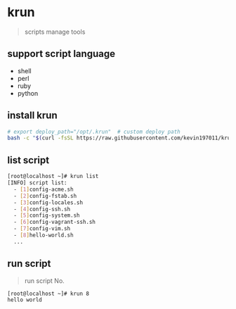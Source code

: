 # krun

> scripts manage tools

## support script language

- shell
- perl
- ruby
- python

## install krun

```bash
# export deploy_path="/opt/.krun"  # custom deploy path
bash -c "$(curl -fsSL https://raw.githubusercontent.com/kevin197011/krun/main/deploy.sh)"

```

## list script

```bash
[root@localhost ~]# krun list
[INFO] script list:
  - [1]config-acme.sh
  - [2]config-fstab.sh
  - [3]config-locales.sh
  - [4]config-ssh.sh
  - [5]config-system.sh
  - [6]config-vagrant-ssh.sh
  - [7]config-vim.sh
  - [8]hello-world.sh
  ...
```

## run script

> run script No.

```bash
[root@localhost ~]# krun 8
hello world
```
